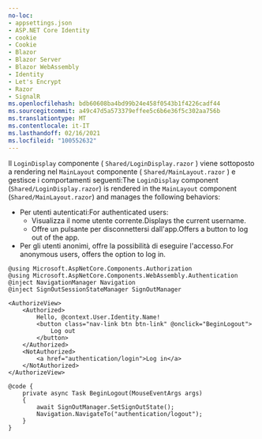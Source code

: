 ```yaml
---
no-loc:
- appsettings.json
- ASP.NET Core Identity
- cookie
- Cookie
- Blazor
- Blazor Server
- Blazor WebAssembly
- Identity
- Let's Encrypt
- Razor
- SignalR
ms.openlocfilehash: bdb60608ba4bd99b24e458f0543b1f4226cadf44
ms.sourcegitcommit: a49c47d5a573379effee5c6b6e36f5c302aa756b
ms.translationtype: MT
ms.contentlocale: it-IT
ms.lasthandoff: 02/16/2021
ms.locfileid: "100552632"
---
```

<span data-ttu-id="14252-101">Il `LoginDisplay` componente ( `Shared/LoginDisplay.razor` ) viene sottoposto a rendering nel `MainLayout` componente ( `Shared/MainLayout.razor` ) e gestisce i comportamenti seguenti:</span><span class="sxs-lookup"><span data-stu-id="14252-101">The `LoginDisplay` component (`Shared/LoginDisplay.razor`) is rendered in the `MainLayout` component (`Shared/MainLayout.razor`) and manages the following behaviors:</span></span>

* <span data-ttu-id="14252-102">Per utenti autenticati:</span><span class="sxs-lookup"><span data-stu-id="14252-102">For authenticated users:</span></span>
  * <span data-ttu-id="14252-103">Visualizza il nome utente corrente.</span><span class="sxs-lookup"><span data-stu-id="14252-103">Displays the current username.</span></span>
  * <span data-ttu-id="14252-104">Offre un pulsante per disconnettersi dall'app.</span><span class="sxs-lookup"><span data-stu-id="14252-104">Offers a button to log out of the app.</span></span>
* <span data-ttu-id="14252-105">Per gli utenti anonimi, offre la possibilità di eseguire l'accesso.</span><span class="sxs-lookup"><span data-stu-id="14252-105">For anonymous users, offers the option to log in.</span></span>

```razor
@using Microsoft.AspNetCore.Components.Authorization
@using Microsoft.AspNetCore.Components.WebAssembly.Authentication
@inject NavigationManager Navigation
@inject SignOutSessionStateManager SignOutManager

<AuthorizeView>
    <Authorized>
        Hello, @context.User.Identity.Name!
        <button class="nav-link btn btn-link" @onclick="BeginLogout">
            Log out
        </button>
    </Authorized>
    <NotAuthorized>
        <a href="authentication/login">Log in</a>
    </NotAuthorized>
</AuthorizeView>

@code {
    private async Task BeginLogout(MouseEventArgs args)
    {
        await SignOutManager.SetSignOutState();
        Navigation.NavigateTo("authentication/logout");
    }
}
```
